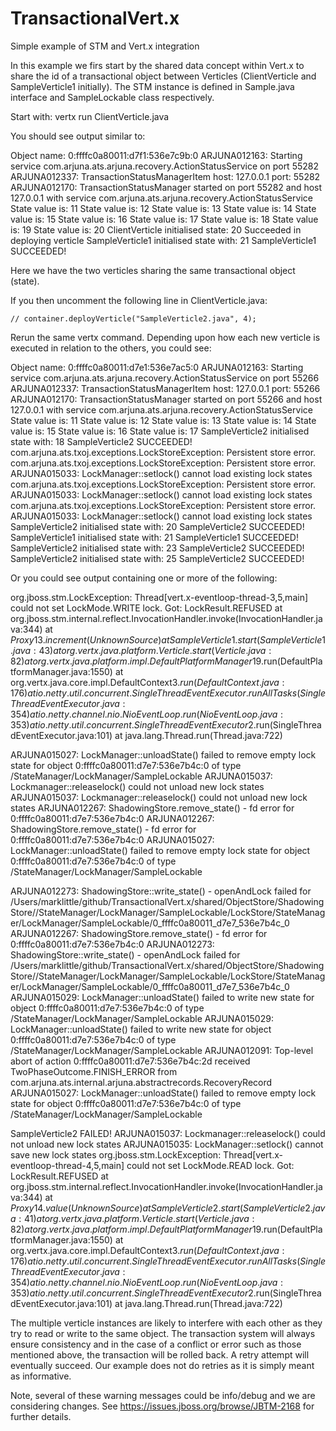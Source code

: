 TransactionalVert.x
===================

Simple example of STM and Vert.x integration

In this example we firs start by the shared data concept within Vert.x to share the id of a transactional
object between Verticles (ClientVerticle and SampleVerticle1 initially). The STM instance is defined in
Sample.java interface and SampleLockable class respectively.

Start with: vertx run ClientVerticle.java

You should see output similar to:

Object name: 0:ffffc0a80011:d7f1:536e7c9b:0
ARJUNA012163: Starting service com.arjuna.ats.arjuna.recovery.ActionStatusService on port 55282 
ARJUNA012337: TransactionStatusManagerItem host: 127.0.0.1 port: 55282 
ARJUNA012170: TransactionStatusManager started on port 55282 and host 127.0.0.1 with service com.arjuna.ats.arjuna.recovery.ActionStatusService 
State value is: 11
State value is: 12
State value is: 13
State value is: 14
State value is: 15
State value is: 16
State value is: 17
State value is: 18
State value is: 19
State value is: 20
ClientVerticle initialised state: 20
Succeeded in deploying verticle 
SampleVerticle1 initialised state with: 21
SampleVerticle1 SUCCEEDED!

Here we have the two verticles sharing the same transactional object (state).

If you then uncomment the following line in ClientVerticle.java:

    // container.deployVerticle("SampleVerticle2.java", 4);

Rerun the same vertx command. Depending upon how each new verticle is executed in relation to
the others, you could see:

Object name: 0:ffffc0a80011:d7e1:536e7ac5:0
ARJUNA012163: Starting service com.arjuna.ats.arjuna.recovery.ActionStatusService on port 55266 
ARJUNA012337: TransactionStatusManagerItem host: 127.0.0.1 port: 55266 
ARJUNA012170: TransactionStatusManager started on port 55266 and host 127.0.0.1 with service com.arjuna.ats.arjuna.recovery.ActionStatusService 
State value is: 11
State value is: 12
State value is: 13
State value is: 14
State value is: 15
State value is: 16
State value is: 17
SampleVerticle2 initialised state with: 18
SampleVerticle2 SUCCEEDED!
com.arjuna.ats.txoj.exceptions.LockStoreException: Persistent store error. 
com.arjuna.ats.txoj.exceptions.LockStoreException: Persistent store error. 
ARJUNA015033: LockManager::setlock() cannot load existing lock states 
com.arjuna.ats.txoj.exceptions.LockStoreException: Persistent store error. 
ARJUNA015033: LockManager::setlock() cannot load existing lock states 
com.arjuna.ats.txoj.exceptions.LockStoreException: Persistent store error. 
ARJUNA015033: LockManager::setlock() cannot load existing lock states 
SampleVerticle2 initialised state with: 20
SampleVerticle2 SUCCEEDED!
SampleVerticle1 initialised state with: 21
SampleVerticle1 SUCCEEDED!
SampleVerticle2 initialised state with: 23
SampleVerticle2 SUCCEEDED!
SampleVerticle2 initialised state with: 25
SampleVerticle2 SUCCEEDED!

Or you could see output containing one or more of the following:

org.jboss.stm.LockException: Thread[vert.x-eventloop-thread-3,5,main] could not set LockMode.WRITE lock. Got: LockResult.REFUSED
	at org.jboss.stm.internal.reflect.InvocationHandler.invoke(InvocationHandler.java:344)
	at $Proxy13.increment(Unknown Source)
	at SampleVerticle1.start(SampleVerticle1.java:43)
	at org.vertx.java.platform.Verticle.start(Verticle.java:82)
	at org.vertx.java.platform.impl.DefaultPlatformManager$19.run(DefaultPlatformManager.java:1550)
	at org.vertx.java.core.impl.DefaultContext$3.run(DefaultContext.java:176)
	at io.netty.util.concurrent.SingleThreadEventExecutor.runAllTasks(SingleThreadEventExecutor.java:354)
	at io.netty.channel.nio.NioEventLoop.run(NioEventLoop.java:353)
	at io.netty.util.concurrent.SingleThreadEventExecutor$2.run(SingleThreadEventExecutor.java:101)
	at java.lang.Thread.run(Thread.java:722)

ARJUNA015027: LockManager::unloadState() failed to remove empty lock state for object 0:ffffc0a80011:d7e7:536e7b4c:0 of type /StateManager/LockManager/SampleLockable 
ARJUNA015037: Lockmanager::releaselock() could not unload new lock states 
ARJUNA015037: Lockmanager::releaselock() could not unload new lock states 
ARJUNA012267: ShadowingStore.remove_state() - fd error for 0:ffffc0a80011:d7e7:536e7b4c:0 
ARJUNA012267: ShadowingStore.remove_state() - fd error for 0:ffffc0a80011:d7e7:536e7b4c:0 
ARJUNA015027: LockManager::unloadState() failed to remove empty lock state for object 0:ffffc0a80011:d7e7:536e7b4c:0 of type /StateManager/LockManager/SampleLockable 

ARJUNA012273: ShadowingStore::write_state() - openAndLock failed for /Users/marklittle/github/TransactionalVert.x/shared/ObjectStore/ShadowingStore//StateManager/LockManager/SampleLockable/LockStore/StateManager/LockManager/SampleLockable/0_ffffc0a80011_d7e7_536e7b4c_0 
ARJUNA012267: ShadowingStore.remove_state() - fd error for 0:ffffc0a80011:d7e7:536e7b4c:0 
ARJUNA012273: ShadowingStore::write_state() - openAndLock failed for /Users/marklittle/github/TransactionalVert.x/shared/ObjectStore/ShadowingStore//StateManager/LockManager/SampleLockable/LockStore/StateManager/LockManager/SampleLockable/0_ffffc0a80011_d7e7_536e7b4c_0 
ARJUNA015029: LockManager::unloadState() failed to write new state for object 0:ffffc0a80011:d7e7:536e7b4c:0 of type /StateManager/LockManager/SampleLockable 
ARJUNA015029: LockManager::unloadState() failed to write new state for object 0:ffffc0a80011:d7e7:536e7b4c:0 of type /StateManager/LockManager/SampleLockable 
ARJUNA012091: Top-level abort of action 0:ffffc0a80011:d7e7:536e7b4c:2d received TwoPhaseOutcome.FINISH_ERROR from com.arjuna.ats.internal.arjuna.abstractrecords.RecoveryRecord 
ARJUNA015027: LockManager::unloadState() failed to remove empty lock state for object 0:ffffc0a80011:d7e7:536e7b4c:0 of type /StateManager/LockManager/SampleLockable 

SampleVerticle2 FAILED!
ARJUNA015037: Lockmanager::releaselock() could not unload new lock states 
ARJUNA015035: LockManager::setlock() cannot save new lock states 
org.jboss.stm.LockException: Thread[vert.x-eventloop-thread-4,5,main] could not set LockMode.READ lock. Got: LockResult.REFUSED
	at org.jboss.stm.internal.reflect.InvocationHandler.invoke(InvocationHandler.java:344)
	at $Proxy14.value(Unknown Source)
	at SampleVerticle2.start(SampleVerticle2.java:41)
	at org.vertx.java.platform.Verticle.start(Verticle.java:82)
	at org.vertx.java.platform.impl.DefaultPlatformManager$19.run(DefaultPlatformManager.java:1550)
	at org.vertx.java.core.impl.DefaultContext$3.run(DefaultContext.java:176)
	at io.netty.util.concurrent.SingleThreadEventExecutor.runAllTasks(SingleThreadEventExecutor.java:354)
	at io.netty.channel.nio.NioEventLoop.run(NioEventLoop.java:353)
	at io.netty.util.concurrent.SingleThreadEventExecutor$2.run(SingleThreadEventExecutor.java:101)
	at java.lang.Thread.run(Thread.java:722)

The multiple verticle instances are likely to interfere with each other as they try to read or write to the
same object. The transaction system will always ensure consistency and in the case of a conflict or error such as
those mentioned above, the transaction will be rolled back. A retry attempt will eventually succeed. Our example does
not do retries as it is simply meant as informative.

Note, several of these warning messages could be info/debug and we are considering changes. See https://issues.jboss.org/browse/JBTM-2168
for further details.